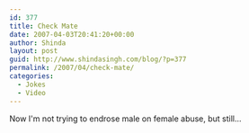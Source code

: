 ```yaml
---
id: 377
title: Check Mate
date: 2007-04-03T20:41:20+00:00
author: Shinda
layout: post
guid: http://www.shindasingh.com/blog/?p=377
permalink: /2007/04/check-mate/
categories:
  - Jokes
  - Video
---
```

Now I'm not trying to endrose male on female abuse, but still...
